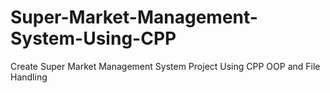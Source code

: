 # Super-Market-Management-System-Using-CPP
Create Super Market Management System Project Using CPP OOP and  File Handling
